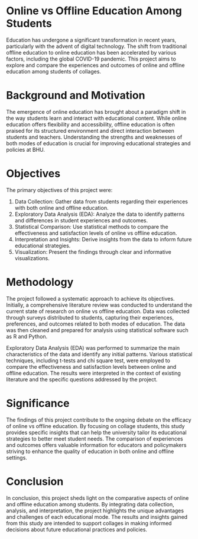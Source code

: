 #  Online vs Offline Education Among Students
Education has undergone a significant transformation in recent years, particularly with the advent of digital technology. The shift from traditional offline education to online education has been accelerated by various factors, including the global COVID-19 pandemic. This project aims to explore and compare the experiences and outcomes of online and offline education among students of collages.

# Background and Motivation
The emergence of online education has brought about a paradigm shift in the way students learn and interact with educational content. While online education offers flexibility and accessibility, offline education is often praised for its structured environment and direct interaction between students and teachers. Understanding the strengths and weaknesses of both modes of education is crucial for improving educational strategies and policies at BHU.

# Objectives
The primary objectives of this project were:

1. Data Collection: Gather data from students regarding their experiences with both online and offline education.
2. Exploratory Data Analysis (EDA): Analyze the data to identify patterns and differences in student experiences and outcomes.
3. Statistical Comparison: Use statistical methods to compare the effectiveness and satisfaction levels of online vs offline education.
4. Interpretation and Insights: Derive insights from the data to inform future educational strategies.
5. Visualization: Present the findings through clear and informative visualizations.
# Methodology
The project followed a systematic approach to achieve its objectives. Initially, a comprehensive literature review was conducted to understand the current state of research on online vs offline education. Data was collected through surveys distributed to students, capturing their experiences, preferences, and outcomes related to both modes of education. The data was then cleaned and prepared for analysis using statistical software such as R and Python.

Exploratory Data Analysis (EDA) was performed to summarize the main characteristics of the data and identify any initial patterns. Various statistical techniques, including t-tests and chi square test, were employed to compare the effectiveness and satisfaction levels between online and offline education. The results were interpreted in the context of existing literature and the specific questions addressed by the project.

# Significance
The findings of this project contribute to the ongoing debate on the efficacy of online vs offline education. By focusing on collage students, this study provides specific insights that can help the university tailor its educational strategies to better meet student needs. The comparison of experiences and outcomes offers valuable information for educators and policymakers striving to enhance the quality of education in both online and offline settings.

# Conclusion
In conclusion, this project sheds light on the comparative aspects of online and offline education among students. By integrating data collection, analysis, and interpretation, the project highlights the unique advantages and challenges of each educational mode. The results and insights gained from this study are intended to support collages in making informed decisions about future educational practices and policies. 
